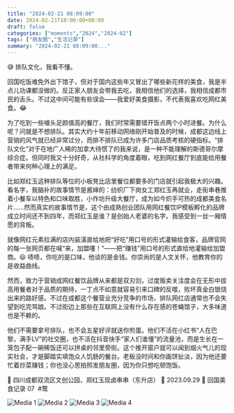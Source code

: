 ```yaml
---
title: "2024-02-21 08:09:00"
date: 2024-02-21T10:00:00+08:00
draft: false
categories: ["moments","2024","2024-02"]
tags: ["朋友圈","生活记录"]
summary: "2024-02-21 08:09:00..."
---
```


😅 排队文化，我看不懂。

回国吃饭难免外出下馆子，但对于国内这些年又冒出了哪些新花样的美食，我是半点儿功课都没做的。反正家人朋友会带我去吃，我相信他们的选择，我相信成都市民的舌头。不过这中间可能有些误会——我爱好美食摄影，不代表我喜欢吃网红美食。😂

为了吃到一些噱头足颜值高的餐厅，我们时常需要错开饭点两个小时进餐。为什么呢？问就是不想排队。其实大约十年前移动网络刚开始普及的时候，成都这边线上营销的风气就已经非常过分，而排不排队已成为许多门店品质考核的硬指标。“排队文化”对于在地广人稀的加拿大待惯了的我来说，是一种不能理解的斯德哥尔摩综合症。但同时我又十分好奇，从社科学的角度着眼，吃到网红餐厅到底能给用餐者带来何种心理上的满足。

比如郑红玉这种排队等位的小板凳比店里餐位都要多的门店就引起我极大的兴趣。看名字，我脑补的故事情节是酱婶的：纺织厂下岗女工郑红玉再就业，走街串巷推着小餐车以特色和口味取胜，小作坊升级大餐厅，成为如今炽手可热的成都美食名片……然而真实的故事情节是，这个由成熟创业团队用网红餐饮IP模板孵化的品牌成立时间还不到四年，而郑红玉是谁？是创始人老婆的名字。我感受到一丝一厢情愿的背叛。

就像网红元素拉满的店内装潢直给地把“好吃”用口号的形式灌输给食客，品牌官网的每一张网页都在喊“来，加盟噻！”——把“赚钱”用口号的形式直给地灌输给加盟商。😃 啧啧，你吃的是口味，他谈的是金钱。你崇尚的是人文关怀，他教育你的是收益曲线。

然而，致力于营销成网红餐饮品牌从来都是双刃剑，过度贩卖关注度会在无形中拔高用餐者对于品质的期待，一丁点不如意就容易引来口碑的反噬，败坏真金白银烧出来的路好感。不过在成都这个餐营业充分竞争的市场，排队网红店通常也不会失望到吃完骂娘。不过街边上那些在互联网上没有什么存在感的苍蝇馆子，大多味道也是不赖的。

他们不需要拿号排队，也不会五星好评就送你煎蛋。他们不活在小红书“人在巴黎，满手LV”的社交圈，也不活在抖音快手“家人们谁懂”的流量池，而是生长在一笼包子配一碗稀饭还可以拼桌的邻里旁街。这个推开窗户就可以闻到烟火气儿的现实社会，才是脚踏实填饱众人饥肠的餐台。老板没时间和你画饼扯淡，因为他还要忙着炒菜赚钱；你也没心思拍照发朋友圈，因为你只想吃顿饱饭。

📍 四川成都双流区文创公园，郑红玉现卤串串（东升店）
📆 2023.09.29
📝 回国美食记录 07
​
​#鹜

![Media 1](/Moments/photos/2024-02-21/202402210809000.jpg)
![Media 2](/Moments/photos/2024-02-21/202402210809001.jpg)
![Media 3](/Moments/photos/2024-02-21/202402210809002.jpg)
![Media 4](/Moments/photos/2024-02-21/202402210809003.jpg)

